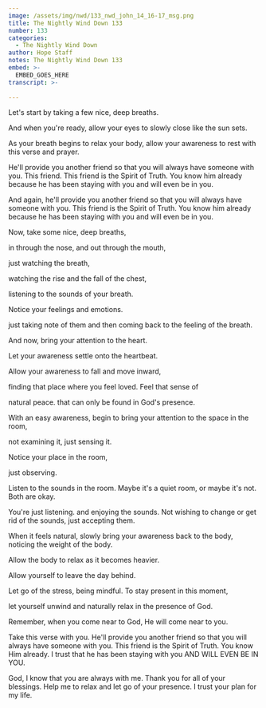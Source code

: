```yaml
---
image: /assets/img/nwd/133_nwd_john_14_16-17_msg.png
title: The Nightly Wind Down 133
number: 133
categories:
  - The Nightly Wind Down
author: Hope Staff
notes: The Nightly Wind Down 133
embed: >-
  EMBED_GOES_HERE
transcript: >-
  
---
```

Let's start by taking a few nice, deep breaths.

And when you're ready, allow your eyes to slowly close like the sun sets.

As your breath begins to relax your body, allow your awareness to rest with this verse and prayer.

He'll provide you another friend so that you will always have someone with you. This friend. This friend is the Spirit of Truth. You know him already because he has been staying with you and will even be in you.

And again, he'll provide you another friend so that you will always have someone with you. This friend is the Spirit of Truth. You know him already because he has been staying with you and will even be in you.

Now, take some nice, deep breaths,

in through the nose, and out through the mouth,

just watching the breath,

watching the rise and the fall of the chest,

listening to the sounds of your breath.

Notice your feelings and emotions.

just taking note of them and then coming back to the feeling of the breath.

And now, bring your attention to the heart.

Let your awareness settle onto the heartbeat.

Allow your awareness to fall and move inward,

finding that place where you feel loved. Feel that sense of

natural peace. that can only be found in God's presence.

With an easy awareness, begin to bring your attention to the space in the room,

not examining it, just sensing it.

Notice your place in the room,

just observing.

Listen to the sounds in the room. Maybe it's a quiet room, or maybe it's not. Both are okay.

You're just listening. and enjoying the sounds. Not wishing to change or get rid of the sounds, just accepting them.

When it feels natural, slowly bring your awareness back to the body, noticing the weight of the body.

Allow the body to relax as it becomes heavier.

Allow yourself to leave the day behind.

Let go of the stress, being mindful. To stay present in this moment,

let yourself unwind and naturally relax in the presence of God.

Remember, when you come near to God, He will come near to you.

Take this verse with you. He'll provide you another friend so that you will always have someone with you. This friend is the Spirit of Truth. You know Him already. I trust that he has been staying with you AND WILL EVEN BE IN YOU.

God, I know that you are always with me. Thank you for all of your blessings. Help me to relax and let go of your presence. I trust your plan for my life.

